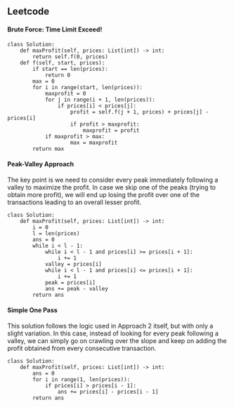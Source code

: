 


## Leetcode
#### Brute Force: Time Limit Exceed!
```
class Solution:
    def maxProfit(self, prices: List[int]) -> int:
        return self.f(0, prices)
    def f(self, start, prices):
        if start == len(prices):
            return 0
        max = 0
        for i in range(start, len(prices)):
            maxprofit = 0
            for j in range(i + 1, len(prices)):
                if prices[i] < prices[j]:
                    profit = self.f(j + 1, prices) + prices[j] - prices[i]
                    if profit > maxprofit:
                        maxprofit = profit
            if maxprofit > max:
                    max = maxprofit
        return max
```

#### Peak-Valley Approach
The key point is we need to consider every peak immediately following a valley to maximize the profit. In case we skip one of the peaks (trying to obtain more profit), we will end up losing the profit over one of the transactions leading to an overall lesser profit.
```
class Solution:
    def maxProfit(self, prices: List[int]) -> int:
        i = 0
        l = len(prices)
        ans = 0
        while i < l - 1:
            while i < l - 1 and prices[i] >= prices[i + 1]:
                i += 1
            valley = prices[i]
            while i < l - 1 and prices[i] <= prices[i + 1]:
                i += 1
            peak = prices[i]
            ans += peak - valley
        return ans            
```
#### Simple One Pass
This solution follows the logic used in Approach 2 itself, but with only a slight variation. In this case, instead of looking for every peak following a valley, we can simply go on crawling over the slope and keep on adding the profit obtained from every consecutive transaction.
```
class Solution:
    def maxProfit(self, prices: List[int]) -> int:
        ans = 0
        for i in range(1, len(prices)):
            if prices[i] > prices[i - 1]:
                ans += prices[i] - prices[i - 1]
        return ans
```
